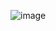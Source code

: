 
![image](https://user-images.githubusercontent.com/94172825/144359964-e18eea94-5fd9-4c75-912c-a3d70d4fe6d6.png)
